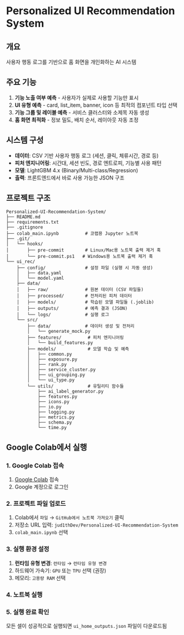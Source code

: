 # Personalized UI Recommendation System

## 개요
사용자 행동 로그를 기반으로 홈 화면을 개인화하는 AI 시스템

## 주요 기능
1. **기능 노출 여부 예측** - 사용자가 실제로 사용할 기능만 표시
2. **UI 유형 예측** - card, list_item, banner, icon 등 최적의 컴포넌트 타입 선택
3. **기능 그룹 및 레이블 예측** - 서비스 클러스터와 소제목 자동 생성
4. **홈 화면 최적화** - 정보 밀도, 배치 순서, 레이아웃 자동 조정

## 시스템 구성
- **데이터**: CSV 기반 사용자 행동 로그 (세션, 클릭, 체류시간, 경로 등)
- **피처 엔지니어링**: 시간대, 세션 빈도, 경로 엔트로피, 기능별 사용 패턴
- **모델**: LightGBM 4.x (Binary/Multi-class/Regression)
- **출력**: 프론트엔드에서 바로 사용 가능한 JSON 구조

## 프로젝트 구조
```
Personalized-UI-Recommendation-System/
├── README.md
├── requirements.txt
├── .gitignore                
├── colab_main.ipynb          # 코랩용 Jupyter 노트북
├── .git/
│   └── hooks/
│       ├── pre-commit        # Linux/Mac용 노트북 출력 제거 훅
│       └── pre-commit.ps1   # Windows용 노트북 출력 제거 훅
└── ui_rec/
    ├── config/               # 설정 파일 (실행 시 자동 생성)
    │   ├── data.yaml
    │   └── model.yaml
    ├── data/
    │   ├── raw/              # 원본 데이터 (CSV 파일들)
    │   ├── processed/        # 전처리된 피처 데이터
    │   ├── models/           # 학습된 모델 파일들 (.joblib)
    │   ├── outputs/          # 예측 결과 (JSON)
    │   └── logs/             # 실행 로그
    └── src/
        ├── data/             # 데이터 생성 및 전처리
        │   └── generate_mock.py
        ├── features/          # 피처 엔지니어링
        │   └── build_features.py
        ├── models/            # 모델 학습 및 예측
        │   ├── common.py
        │   ├── exposure.py
        │   ├── rank.py
        │   ├── service_cluster.py
        │   ├── ui_grouping.py
        │   └── ui_type.py
        └── utils/             # 유틸리티 함수들
            ├── ai_label_generator.py
            ├── features.py
            ├── icons.py
            ├── io.py
            ├── logging.py
            ├── metrics.py
            ├── schema.py
            └── time.py
```

## Google Colab에서 실행

### **1. Google Colab 접속**
1. [Google Colab](https://colab.research.google.com/) 접속
2. Google 계정으로 로그인

### **2. 프로젝트 파일 업로드**
1. Colab에서 `파일` → `GitHub에서 노트북 가져오기` 클릭
2. 저장소 URL 입력: `jud1thDev/Personalized-UI-Recommendation-System`
3. `colab_main.ipynb` 선택

### **3. 실행 환경 설정**
1. **런타임 유형 변경**: `런타임` → `런타임 유형 변경`
2. 하드웨어 가속기: `GPU` 또는 `TPU` 선택 (권장)
3. 메모리: `고용량 RAM` 선택

### **4. 노트북 실행**

### **5. 실행 완료 확인**
모든 셀이 성공적으로 실행되면 `ui_home_outputs.json` 파일이 다운로드됨